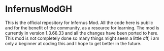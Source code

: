 # InfernusModGH
This is the official repository for Infernus Mod. All the code here is public and for the benefit of the community, as a resource for learning. The mod is currently in version 1.3.68.33 and all the changes have been ported to here. This mod is not completely done so many things might seem a little off, i am only a beginner at coding this and I hope to get better in the future.
